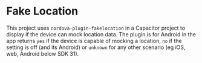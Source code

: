 # Fake Location
This project uses `cordova-plugin-fakelocation` in a Capacitor project to display if the device can mock location data. The plugin is for Android in the app returns `yes` if the device is capable of mocking a location, `no` if the setting is off (and its Android) or `unknown` for any other scenario (eg iOS, web, Android below SDK 31).